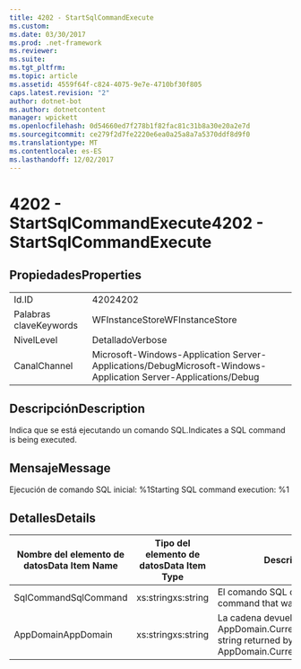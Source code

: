 ```yaml
---
title: 4202 - StartSqlCommandExecute
ms.custom: 
ms.date: 03/30/2017
ms.prod: .net-framework
ms.reviewer: 
ms.suite: 
ms.tgt_pltfrm: 
ms.topic: article
ms.assetid: 4559f64f-c824-4075-9e7e-4710bf30f805
caps.latest.revision: "2"
author: dotnet-bot
ms.author: dotnetcontent
manager: wpickett
ms.openlocfilehash: 0d54660ed7f278b1f82fac81c31b8a30e20a2e7d
ms.sourcegitcommit: ce279f2d7fe2220e6ea0a25a8a7a5370ddf8d9f0
ms.translationtype: MT
ms.contentlocale: es-ES
ms.lasthandoff: 12/02/2017
---
```

# <a name="4202---startsqlcommandexecute"></a><span data-ttu-id="e2637-102">4202 - StartSqlCommandExecute</span><span class="sxs-lookup"><span data-stu-id="e2637-102">4202 - StartSqlCommandExecute</span></span>
## <a name="properties"></a><span data-ttu-id="e2637-103">Propiedades</span><span class="sxs-lookup"><span data-stu-id="e2637-103">Properties</span></span>  
  
|||  
|-|-|  
|<span data-ttu-id="e2637-104">Id.</span><span class="sxs-lookup"><span data-stu-id="e2637-104">ID</span></span>|<span data-ttu-id="e2637-105">4202</span><span class="sxs-lookup"><span data-stu-id="e2637-105">4202</span></span>|  
|<span data-ttu-id="e2637-106">Palabras clave</span><span class="sxs-lookup"><span data-stu-id="e2637-106">Keywords</span></span>|<span data-ttu-id="e2637-107">WFInstanceStore</span><span class="sxs-lookup"><span data-stu-id="e2637-107">WFInstanceStore</span></span>|  
|<span data-ttu-id="e2637-108">Nivel</span><span class="sxs-lookup"><span data-stu-id="e2637-108">Level</span></span>|<span data-ttu-id="e2637-109">Detallado</span><span class="sxs-lookup"><span data-stu-id="e2637-109">Verbose</span></span>|  
|<span data-ttu-id="e2637-110">Canal</span><span class="sxs-lookup"><span data-stu-id="e2637-110">Channel</span></span>|<span data-ttu-id="e2637-111">Microsoft-Windows-Application Server-Applications/Debug</span><span class="sxs-lookup"><span data-stu-id="e2637-111">Microsoft-Windows-Application Server-Applications/Debug</span></span>|  
  
## <a name="description"></a><span data-ttu-id="e2637-112">Descripción</span><span class="sxs-lookup"><span data-stu-id="e2637-112">Description</span></span>  
 <span data-ttu-id="e2637-113">Indica que se está ejecutando un comando SQL.</span><span class="sxs-lookup"><span data-stu-id="e2637-113">Indicates a SQL command is being executed.</span></span>  
  
## <a name="message"></a><span data-ttu-id="e2637-114">Mensaje</span><span class="sxs-lookup"><span data-stu-id="e2637-114">Message</span></span>  
 <span data-ttu-id="e2637-115">Ejecución de comando SQL inicial: %1</span><span class="sxs-lookup"><span data-stu-id="e2637-115">Starting SQL command execution: %1</span></span>  
  
## <a name="details"></a><span data-ttu-id="e2637-116">Detalles</span><span class="sxs-lookup"><span data-stu-id="e2637-116">Details</span></span>  
  
|<span data-ttu-id="e2637-117">Nombre del elemento de datos</span><span class="sxs-lookup"><span data-stu-id="e2637-117">Data Item Name</span></span>|<span data-ttu-id="e2637-118">Tipo del elemento de datos</span><span class="sxs-lookup"><span data-stu-id="e2637-118">Data Item Type</span></span>|<span data-ttu-id="e2637-119">Descripción</span><span class="sxs-lookup"><span data-stu-id="e2637-119">Description</span></span>|  
|--------------------|--------------------|-----------------|  
|<span data-ttu-id="e2637-120">SqlCommand</span><span class="sxs-lookup"><span data-stu-id="e2637-120">SqlCommand</span></span>|<span data-ttu-id="e2637-121">xs:string</span><span class="sxs-lookup"><span data-stu-id="e2637-121">xs:string</span></span>|<span data-ttu-id="e2637-122">El comando SQL que se ejecutó.</span><span class="sxs-lookup"><span data-stu-id="e2637-122">The SQL command that was executed.</span></span>|  
|<span data-ttu-id="e2637-123">AppDomain</span><span class="sxs-lookup"><span data-stu-id="e2637-123">AppDomain</span></span>|<span data-ttu-id="e2637-124">xs:string</span><span class="sxs-lookup"><span data-stu-id="e2637-124">xs:string</span></span>|<span data-ttu-id="e2637-125">La cadena devuelta por AppDomain.CurrentDomain.FriendlyName.</span><span class="sxs-lookup"><span data-stu-id="e2637-125">The string returned by AppDomain.CurrentDomain.FriendlyName.</span></span>|
